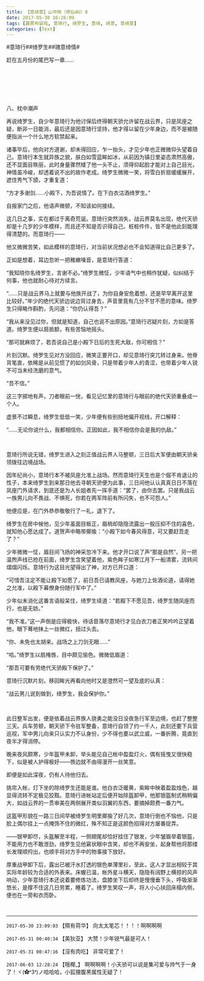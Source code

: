 ```yaml
---
title: 【意绮意】山中晓（修仙AU）8
date: 2017-05-30 16:26:09
tags: [霹雳布袋戏, 意琦行, 绮罗生, 意绮, 绮意, 意绮意]
categories: [Text]
---
```


<p dir="ltr"  >#意琦行##绮罗生##瑰意绮情#</p> 
<p dir="ltr"  >赶在五月份的尾巴写一章……</p> 
<p dir="ltr"  >&nbsp;</p> 
<p dir="ltr"  >&nbsp;</p> 
<p dir="ltr"  >&nbsp;</p> 
<p dir="ltr"  >八、枕中潮声</p> 
<p dir="ltr"  >再说绮罗生，自少年意琦行为他讨保后终得朝天骄允许留在战云界，只是凤座之疑，断非一日能消，最后还是因意琦行坚持，他才得以留在少年身边，而不是被随便指派一个什么地方软禁起来。</p> 
<p dir="ltr"  >诸事毕后，他向对方道谢，却未得回应，乍一抬头，才见少年也正微微仰头望着自己。意琦行本生就异族之貌，肤白如雪蓝眸如冰，从前因为镇日里姿态肃然高傲，还不显面目昳丽，此时身量骤然矮了他一头不止，须得仰起脸才能对上自己目光，神情虽冷峻，却透着说不出的故作老成。绮罗生微微一笑，将雪白折扇缓缓展开，遮住秀气下颌，才重复道：</p> 
<p dir="ltr"  >“方才多谢剑……小殿下，为吾说情了。在下白衣沽酒绮罗生。”</p> 
<p dir="ltr"  >自报家门之后，他语声微顿，不知该如何接续。</p> 
<p dir="ltr"  >这几日之事，实在都过于离奇荒诞。意琦行突然消失，战云界莫名出现，绝代天骄却是十几岁的少年模样，而且还不知是否识得自己。桩桩件件，皆不是他此刻能理得清楚的。而意琦行——</p> 
<p dir="ltr"  >他又微微苦笑，如此模样的意琦行，对当前状况想必也不会知道得比自己更多了。</p> 
<p dir="ltr"  >正如是想着，耳边忽听一把稚嫩嗓音，是意琦行答道：</p> 
<p dir="ltr"  >“我知晓你名绮罗生，言谢不必。”绮罗生微怔，少年语气中也稍作犹疑，似纠结于何事，他也就耐心待对方续言。</p> 
<p dir="ltr"  >“……只是战云界马上就要与他族开战了，为你自身安危着想，还是早早离开这里比较好。”年少的绝代天骄边说边背过身去，声音里竟有几分不甘不愿的意味。绮罗生只得略作斟酌，先问道：“你仍认得吾？”</p> 
<p dir="ltr"  >“我从来没见过你，但就是知道，自己也说不出原因。”意琦行迟疑片刻，方如是答道。绮罗生便以扇抵额，有些苦恼地摇头。</p> 
<p dir="ltr"  >“那可就麻烦了，若吾说自己是小殿下日后的生死大敌，你可相信？”</p> 
<p dir="ltr"  >片刻沉默。绮罗生见对方没回应，微笑正要开口，却见意琦行突兀转过身来。他脊背笔直，依稀是从前见惯了的如剑风骨，只是带着少年人的青涩，也带着少年人锐不可当未经洗磨的意气。</p> 
<p dir="ltr"  >“吾不信。”</p> 
<p dir="ltr"  >这三字掷地有声，刀者眼前一恍，看见记忆里的意琦行与眼前的绝代天骄重叠成一个人。</p> 
<p dir="ltr"  >虚景不过瞬息，绮罗生低低一笑，少年便有些别扭地偏开视线，开口解释：</p> 
<p dir="ltr"  >“……无论你说什么，我都相信你。正因如此，我不相信你会是我的仇敌。”</p> 
<p dir="ltr"  >&nbsp;</p> 
<p dir="ltr"  >意琦行所说无错，绮罗生进入之刻正值战云界人马整顿，三日后大军便由朝天骄亲领拨往边境战场。</p> 
<p dir="ltr"  >因年纪尚小，意琦行本不被凤座允准上战场。然而意琦行天生也是个倔不肯退让的性子，本来绮罗生到来那日他去寻朝天骄便为此事，三日间他认认真真日日不落在凤座门外请求，到底还是为人长姐者先一挥手道：“罢了，由你去罢。只是我战云一族男儿向不畏战、不惧死，你若在两军阵前有所闪失，也不可怨人。”</p> 
<p dir="ltr"  >他便应是，在门外恭恭敬敬行了一礼，退下了。</p> 
<p dir="ltr"  >绮罗生在房中候他，见少年虽面目板正，眉梢却隐隐流露出一股压抑不住的喜色，就知他心愿达成了。道贺声中略带揶揄：“小殿下如今春风得意，可又要赶吾走了？”</p> 
<p dir="ltr"  >少年微微一怔，眉目间飞扬的神采忽冷下来。他才开口说了声“那是自然”，另一把温煦声线已抢在前面，绮罗生含笑望着他，紫色眸子如寒江月下一船清雾，流转间熠熠闪烁。意琦行为这目光望得出了神，对方已开口道：</p> 
<p dir="ltr"  >“可惜吾注定不能让殿下如愿了，前日吾已请教凤座，与她刀上佐酒论道，请得她之允准，以殿下幕僚身份随行军中了。”</p> 
<p dir="ltr"  >少年似未消化这番言语般呆住，绮罗生续道：“若殿下不愿见吾，绮罗生随凤座而行，也是无妨。”</p> 
<p dir="ltr"  >“我不准。”这一声倒是应得极快，待话音落尽意琦行才见白衣刀者正笑吟吟正望着他，眼下蓦地抹上一丝微红，扭过头去。</p> 
<p dir="ltr"  >“你、未免也太胡来。战场之上刀剑无眼……”</p> 
<p dir="ltr"  >“哈。”绮罗生以扇掩唇，目中颇见愉色。微微低眉道：</p> 
<p dir="ltr"  >“那吾可要有劳绝代天骄殿下保护了。”</p> 
<p dir="ltr"  >意琦行沉默片刻，移回眸光再看向他时又是澄然可一望及底的认真：</p> 
<p dir="ltr"  >“战云男儿说到做到，绮罗生，我会保护你。”</p> 
<p dir="ltr"  >&nbsp;</p> 
<p dir="ltr"  >此日整军出发，便是依着战云界族人骁勇之能没日没夜急行军至边境，也赶了整整三天。兵车劳顿，朝天骄下令驻军整备，意琦行自领了约一千人，此刻还要下兵营巡视，军中男儿向来只认实力不认身份，少不得也要以武立威，一番折腾，竟直到夜半才得消停。</p> 
<p dir="ltr"  >晚来夜风颇寒，少年盔甲未卸，举头能见自己帐中盈盈灯火，偶有摇曳又很快稳下，似是被人护得极好——唇边就不由得漫开一丝笑意。</p> 
<p dir="ltr"  >即便是如此深夜，仍有人待他归去。</p> 
<p dir="ltr"  >挑帘入帐，灯下坐的除绮罗生还能是谁。他白衣泛暖黄，紫眸中映着盈盈烛色，越显得流转不定极见狡黠。意琦行进帐站定后便开始除盔卸甲，他那银盔制式稍稍偏大，如战云界的一贯审美在两侧展开类似羽翼的东西，要摘掉颇费一番力气。</p> 
<p dir="ltr"  >这盔甲形貌在一路三日间早被绮罗生明里揶揄了好几次，意琦行倒也不恼他，只是脸上偶尔挂上一点掩饰不住的微红，殊不知正是这颜色招得对方屡番捉弄。</p> 
<p dir="ltr"  >——银甲卸尽，头盔解至半程，一侧翅尾却恰好挂住了银发，少年皱眉举着银盔，不能用力也不敢泄劲，绮罗生见他窘状眼中含笑，却也不再安坐，起身帮他将那缕长发理顺捋出，也顺手将对方手中的物事接下放好。</p> 
<p dir="ltr"  >厚重战甲卸下后，露出已被汗水打透的银色单薄里衫，至此，这人才显出相较于其实际年龄较为合适的外表来。床幄已温，帐外星斗横天，隐隐有阔野上横掠的风声响动，少年意琦行本还说着要修炼功法，盘膝坐下后却终是慢慢垂下头，呼吸渐渐悠长，是撑不住这几日劳累，睡着了。绮罗生笑叹一声，将人小心扶回床榻内侧，便也在一旁和衣而卧。</p> 
<p dir="ltr"  >&nbsp;</p>

<!-- more -->

---

`2017-05-30 23:09:03` 【隰有荷华】 向太太笔芯！！！！啊啊啊啊

`2017-05-31 00:40:34` 【美狄亚】 大赞！少年锐气最是可人！

`2017-05-31 00:47:16` 【沒有肉吃】 非常可爱了！

`2017-06-03 12:28:24` 【哦椰\_】 啊啊啊啊！小天骄可以说是集可爱与帅气于一身了！ヾ(✿❛3❛)ノ哈哈哈，小狐狸腹黑属性无疑了！
